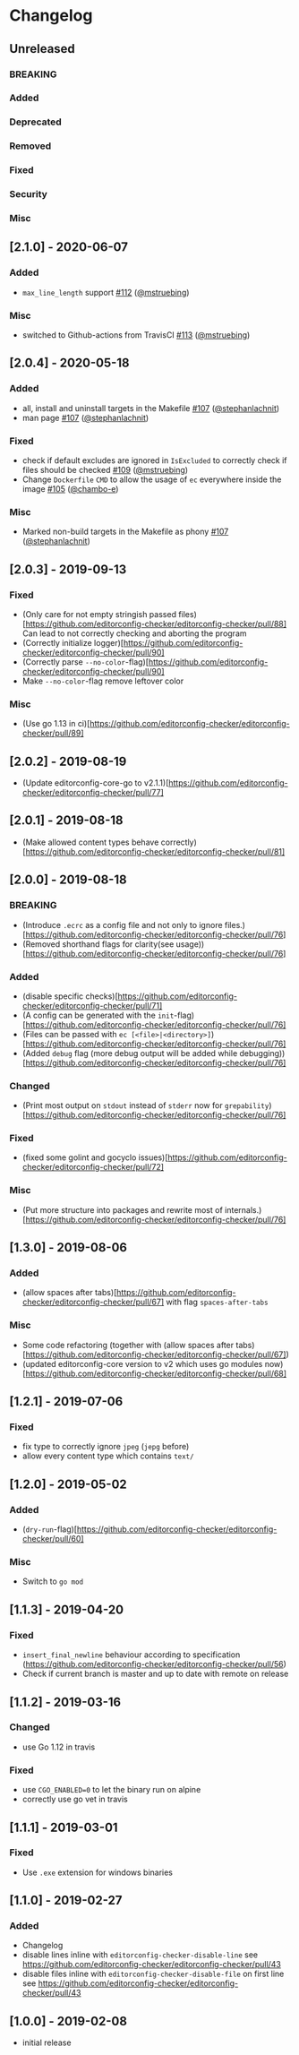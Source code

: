 # Changelog

## Unreleased
### BREAKING
### Added
### Deprecated
### Removed
### Fixed
### Security
### Misc

## [2.1.0] - 2020-06-07
### Added
* `max_line_length` support [#112](https://github.com/editorconfig-checker/editorconfig-checker/pull/112) ([@mstruebing](https://github.com/mstruebing))
### Misc
* switched to Github-actions from TravisCI [#113](https://github.com/editorconfig-checker/editorconfig-checker/pull/113) ([@mstruebing](https://github.com/mstruebing))

## [2.0.4] - 2020-05-18
### Added
* all, install and uninstall targets in the Makefile [#107](https://github.com/editorconfig-checker/editorconfig-checker/pull/107) ([@stephanlachnit](https://github.com/stephanlachnit))
* man page [#107](https://github.com/editorconfig-checker/editorconfig-checker/pull/107) ([@stephanlachnit](https://github.com/stephanlachnit))
### Fixed
* check if default excludes are ignored in `IsExcluded` to correctly check if files should be checked [#109](https://github.com/editorconfig-checker/editorconfig-checker/pull/108) ([@mstruebing](https://github.com/mstruebing))
* Change `Dockerfile` `CMD` to allow the usage of `ec` everywhere inside the image [#105](https://github.com/editorconfig-checker/editorconfig-checker/pull/105) ([@chambo-e](https://github.com/chambo-e))
### Misc
* Marked non-build targets in the Makefile as phony [#107](https://github.com/editorconfig-checker/editorconfig-checker/pull/107) ([@stephanlachnit](https://github.com/stephanlachnit))


## [2.0.3] - 2019-09-13
### Fixed
* (Only care for not empty stringish passed files)[https://github.com/editorconfig-checker/editorconfig-checker/pull/88]
    Can lead to not correctly checking and aborting the program
* (Correctly initialize logger)[https://github.com/editorconfig-checker/editorconfig-checker/pull/90]
* (Correctly parse `--no-color`-flag)[https://github.com/editorconfig-checker/editorconfig-checker/pull/90]
* Make `--no-color`-flag remove leftover color
### Misc
* (Use go 1.13 in ci)[https://github.com/editorconfig-checker/editorconfig-checker/pull/89]

## [2.0.2] - 2019-08-19
* (Update editorconfig-core-go to v2.1.1)[https://github.com/editorconfig-checker/editorconfig-checker/pull/77]

## [2.0.1] - 2019-08-18
* (Make allowed content types behave correctly)[https://github.com/editorconfig-checker/editorconfig-checker/pull/81]

## [2.0.0] - 2019-08-18
### BREAKING
* (Introduce `.ecrc` as a config file and not only to ignore files.)[https://github.com/editorconfig-checker/editorconfig-checker/pull/76]
* (Removed shorthand flags for clarity(see usage))[https://github.com/editorconfig-checker/editorconfig-checker/pull/76]
### Added
* (disable specific checks)[https://github.com/editorconfig-checker/editorconfig-checker/pull/71]
* (A config can be generated with the `init`-flag)[https://github.com/editorconfig-checker/editorconfig-checker/pull/76]
* (Files can be passed with `ec [<file>|<directory>]`)[https://github.com/editorconfig-checker/editorconfig-checker/pull/76]
* (Added `debug` flag (more debug output will be added while debugging))[https://github.com/editorconfig-checker/editorconfig-checker/pull/76]
### Changed
* (Print most output on `stdout` instead of `stderr` now for `grepability`)[https://github.com/editorconfig-checker/editorconfig-checker/pull/76]
### Fixed
* (fixed some golint and gocyclo issues)[https://github.com/editorconfig-checker/editorconfig-checker/pull/72]
### Misc
* (Put more structure into packages and rewrite most of internals.)[https://github.com/editorconfig-checker/editorconfig-checker/pull/76]

## [1.3.0] - 2019-08-06
### Added
* (allow spaces after tabs)[https://github.com/editorconfig-checker/editorconfig-checker/pull/67] with flag `spaces-after-tabs`
### Misc
* Some code refactoring (together with (allow spaces after tabs)[https://github.com/editorconfig-checker/editorconfig-checker/pull/67])
* (updated editorconfig-core version to v2 which uses go modules now)[https://github.com/editorconfig-checker/editorconfig-checker/pull/68]

## [1.2.1] - 2019-07-06
### Fixed
* fix type to correctly ignore `jpeg` (`jepg` before)
* allow every content type which contains `text/`

## [1.2.0] - 2019-05-02
### Added
* (`dry-run`-flag)[https://github.com/editorconfig-checker/editorconfig-checker/pull/60]
### Misc
* Switch to `go mod`

## [1.1.3] - 2019-04-20
### Fixed
* `insert_final_newline` behaviour according to specification (https://github.com/editorconfig-checker/editorconfig-checker/pull/56)
* Check if current branch is master and up to date with remote on release

## [1.1.2] - 2019-03-16
### Changed
* use Go 1.12 in travis
### Fixed
* use `CGO_ENABLED=0` to let the binary run on alpine
* correctly use go vet in travis

## [1.1.1] - 2019-03-01
### Fixed
* Use `.exe` extension for windows binaries

## [1.1.0] - 2019-02-27
### Added
* Changelog
* disable lines inline with `editorconfig-checker-disable-line` see https://github.com/editorconfig-checker/editorconfig-checker/pull/43
* disable files inline with `editorconfig-checker-disable-file` on first line see https://github.com/editorconfig-checker/editorconfig-checker/pull/43

## [1.0.0] - 2019-02-08
* initial release
